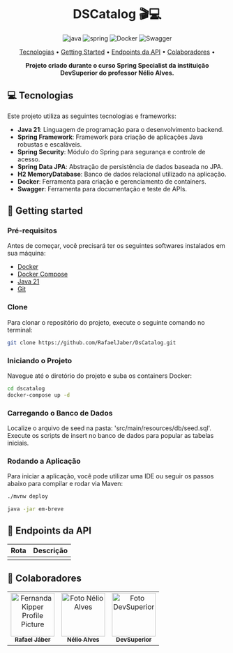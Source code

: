 [JAVA_BADGE]: https://img.shields.io/badge/java-%23ED8B00.svg?style=for-the-badge&logo=openjdk&logoColor=white
[SPRING_BADGE]: https://img.shields.io/badge/spring-%236DB33F.svg?style=for-the-badge&logo=spring&logoColor=white
[SQLSERVER_BADGE]: https://img.shields.io/badge/Microsoft%20SQL%20Server-CC2927?style=for-the-badge&logo=microsoft%20sql%20server&logoColor=white
[SWAGGER_BADGE]: https://img.shields.io/badge/-Swagger-%23Clojure?style=for-the-badge&logo=swagger&logoColor=white
[DOCKER_BADGE]: https://img.shields.io/badge/docker-%230db7ed.svg?style=for-the-badge&logo=docker&logoColor=white

<h1 align="center" style="font-weight: bold;">DSCatalog 🎬💻</h1>


<div style="text-align: center;">

![java][JAVA_BADGE]
![spring][SPRING_BADGE]
![Docker][DOCKER_BADGE]
![Swagger][SWAGGER_BADGE]

[//]: # (![MicrosoftSQL Server][SQLSERVER_BADGE])

</div>


<p align="center">
 <a href="#tech">Tecnologias</a> • 
 <a href="#started">Getting Started</a> • 
  <a href="#routes">Endpoints da API</a> •
 <a href="#colab">Colaboradores</a> •
</p>

<p align="center">
    <b>Projeto criado durante o curso Spring Specialist da instituição DevSuperior do professor Nélio Alves.</b>
</p>

<h2 id="tech">💻 Tecnologias</h2>

Este projeto utiliza as seguintes tecnologias e frameworks:

- **Java 21**: Linguagem de programação para o desenvolvimento backend.
- **Spring Framework**: Framework para criação de aplicações Java robustas e escaláveis.
- **Spring Security**: Módulo do Spring para segurança e controle de acesso.
- **Spring Data JPA**: Abstração de persistência de dados baseada no JPA.
- **H2 MemoryDatabase**: Banco de dados relacional utilizado na aplicação.
- **Docker**: Ferramenta para criação e gerenciamento de containers.
- **Swagger**: Ferramenta para documentação e teste de APIs.

<h2 id="started">🚀 Getting started</h2>

<h3>Pré-requisitos</h3>

Antes de começar, você precisará ter os seguintes softwares instalados em sua máquina:

- [Docker](https://www.docker.com/)
- [Docker Compose](https://docs.docker.com/compose/)
- [Java 21](https://www.oracle.com/br/java/technologies/downloads/#java21)
- [Git](https://git-scm.com/)

<h3>Clone</h3>

Para clonar o repositório do projeto, execute o seguinte comando no terminal:

```bash
git clone https://github.com/RafaelJaber/DsCatalog.git
```

<h3>Iniciando o Projeto</h3>

Navegue até o diretório do projeto e suba os containers Docker:

```bash
cd dscatalog
docker-compose up -d
```

<h3>Carregando o Banco de Dados</h3>

Localize o arquivo de seed na pasta: 'src/main/resources/db/seed.sql'.
Execute os scripts de insert no banco de dados para popular as tabelas iniciais.

<h3>Rodando a Aplicação</h3>

Para iniciar a aplicação, você pode utilizar uma IDE ou seguir os passos abaixo para compilar e rodar via Maven:

```bash
./mvnw deploy
```

```bash
java -jar em-breve
```

<h2 id="routes">📍 Endpoints da API</h2>

| Rota                                 | Descrição                                                      |
|--------------------------------------|----------------------------------------------------------------|
|                                      |                                                                |


<h2 id="colab">🤝 Colaboradores</h2>

<table>
  <tr>
    <td align="center">
      <a href="#">
        <img src="https://github.com/rafaeljaber.png" width="100px;" alt="Fernanda Kipper Profile Picture"/><br>
        <sub>
          <b>Rafael Jáber</b>
        </sub>
      </a>
    </td>
    <td align="center">
      <a href="#">
        <img src="https://github.com/acenelio.png" width="100px;" alt="Foto Nélio Alves"/><br>
        <sub>
          <b>Nélio Alves</b>
        </sub>
      </a>
    </td>
    <td align="center">
      <a href="#">
        <img src="https://github.com/devsuperior.png" width="100px;" alt="Foto DevSuperior"/><br>
        <sub>
          <b>DevSuperior</b>
        </sub>
      </a>
    </td>
  </tr>
</table>
